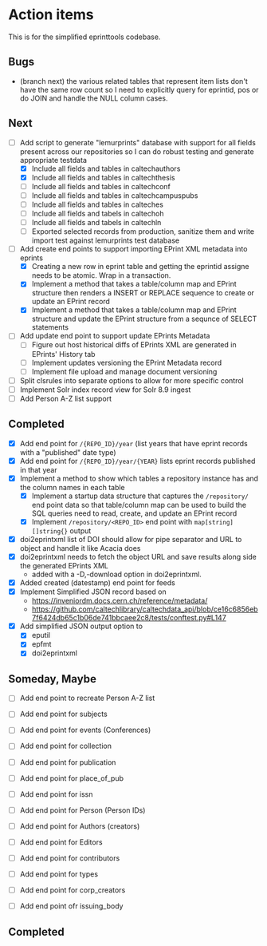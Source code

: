 
Action items
============

This is for the simplified eprinttools codebase.

Bugs
----

+ (branch next) the various related tables that represent item lists don't have the same row count so I need to explicitly query for eprintid, pos or do JOIN and handle the NULL column cases.

Next
----


- [ ] Add script to generate "lemurprints" database with support for all fields present across our repositories so I can do robust testing and generate appropriate testdata
    - [x] Include all fields and tables in caltechauthors
    - [x] Include all fields and tables in caltechthesis
    - [ ] Include all fields and tables in caltechconf
    - [ ] Include all fields and tables in caltechcampuspubs
    - [ ] Include all fields and tables in calteches
    - [ ] Include all fields and tabels in caltechoh
    - [ ] Include all fields and tabels in caltechln
    - [ ] Exported selected records from production, sanitize them and write import test against lemurprints test database
- [ ] Add create end points to support importing EPrint XML metadata into eprints
    - [x] Creating a new row in eprint table and getting the eprintid assigne needs to be atomic. Wrap in a transaction.
    - [x] Implement a method that takes a table/column map and EPrint structure then renders a INSERT or REPLACE sequence to create or update an EPrint record
    - [x] Implement a method that takes a table/column map and EPrint structure and update the EPrint structure from a sequnce of SELECT statements
- [ ] Add update end point to support update EPrints Metadata
    - [ ] Figure out host historical diffs of EPrints XML are generated in EPrints' History tab
    - [ ] Implement updates versioning the EPrint Metadata record
    - [ ] Implement file upload and manage document versioning
- [ ] Split clsrules into separate options to allow for more specific control
- [ ] Implement Solr index record view for Solr 8.9 ingest
- [ ] Add Person A-Z list support

Completed
---------

- [x] Add end point for `/{REPO_ID}/year` (list years that have eprint records with a "published" date type)
- [x] Add end point for `/{REPO_ID}/year/{YEAR}` lists eprint records published in that year
- [x] Implement a method to show which tables a repository instance has and the column names in each table
    - [x] Implement a startup data structure that captures the `/repository/` end point data so that table/column map can be used to build the SQL queries need to read, create, and update an EPrint record
    - [x] Implement `/repository/<REPO_ID>` end point with `map[string][]string{}` output
- [x] doi2eprintxml list of DOI should allow for pipe separator and URL to object and handle it like Acacia does
- [x] doi2eprintxml needs to fetch the object URL and save results along side the generated EPrints XML
    - added with a -D,-download option in doi2eprintxml.
- [x] Added created (datestamp) end point for feeds
- [x] Implement Simplified JSON record based on 
    - https://inveniordm.docs.cern.ch/reference/metadata/
    - https://github.com/caltechlibrary/caltechdata_api/blob/ce16c6856eb7f6424db65c1b06de741bbcaee2c8/tests/conftest.py#L147
- [x] Add simplified JSON output option to
    - [x] eputil
    - [x] epfmt
    - [x] doi2eprintxml

Someday, Maybe
--------------

- [ ] Add end point to recreate Person A-Z list
- [ ] Add end point for subjects
- [ ] Add end point for events (Conferences)
- [ ] Add end point for collection
- [ ] Add end point for publication
- [ ] Add end point for place_of_pub
- [ ] Add end point for issn
- [ ] Add end point for Person (Person IDs)
- [ ] Add end point for Authors (creators)
- [ ] Add end point for Editors
- [ ] Add end point for contributors
- [ ] Add end point for types
- [ ] Add end point for corp_creators
- [ ] Add end point ofr issuing_body


Completed
---------

